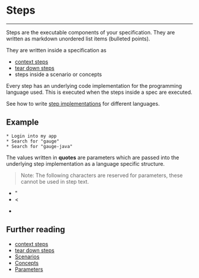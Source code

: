 # Steps
------
Steps are the executable components of your specification. They  are written as markdown unordered list items (bulleted points).

They are written inside a specification as
- [context steps](contexts.md)
- [tear down steps](tear_down_steps.md)
- steps inside a scenario or concepts

Every step has an underlying code implementation for the programming language used. This is executed when the steps inside a spec are executed.

See how to write [step implementations](language_features/step_implementations.md) for different languages.

## Example

```
* Login into my app
* Search for "gauge"
* Search for "gauge-java"
```

The values written in __quotes__ are parameters which are passed into the underlying step implementation as a language specific structure.

> Note: The following characters are reserved for parameters, these cannot be used in step text.
- "
- <
- >

## Further reading
* [context steps](contexts.md)
* [tear down steps](tear_down_steps.md)
* [Scenarios](scenarios.md)
* [Concepts](concepts.md)
* [Parameters](parameters/README.md)

